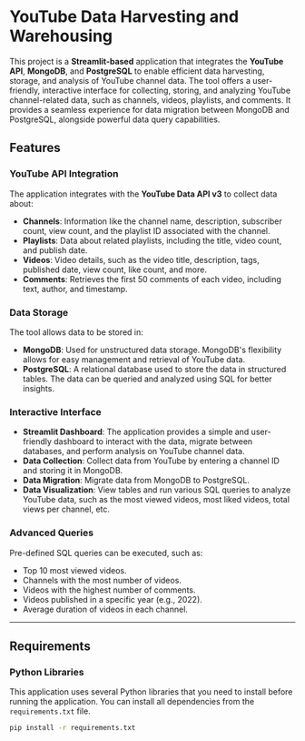 # YouTube Data Harvesting and Warehousing

This project is a **Streamlit-based** application that integrates the **YouTube API**, **MongoDB**, and **PostgreSQL** to enable efficient data harvesting, storage, and analysis of YouTube channel data. The tool offers a user-friendly, interactive interface for collecting, storing, and analyzing YouTube channel-related data, such as channels, videos, playlists, and comments. It provides a seamless experience for data migration between MongoDB and PostgreSQL, alongside powerful data query capabilities.

## Features

### YouTube API Integration
The application integrates with the **YouTube Data API v3** to collect data about:
- **Channels**: Information like the channel name, description, subscriber count, view count, and the playlist ID associated with the channel.
- **Playlists**: Data about related playlists, including the title, video count, and publish date.
- **Videos**: Video details, such as the video title, description, tags, published date, view count, like count, and more.
- **Comments**: Retrieves the first 50 comments of each video, including text, author, and timestamp.

### Data Storage
The tool allows data to be stored in:
- **MongoDB**: Used for unstructured data storage. MongoDB's flexibility allows for easy management and retrieval of YouTube data.
- **PostgreSQL**: A relational database used to store the data in structured tables. The data can be queried and analyzed using SQL for better insights.

### Interactive Interface
- **Streamlit Dashboard**: The application provides a simple and user-friendly dashboard to interact with the data, migrate between databases, and perform analysis on YouTube channel data.
- **Data Collection**: Collect data from YouTube by entering a channel ID and storing it in MongoDB.
- **Data Migration**: Migrate data from MongoDB to PostgreSQL.
- **Data Visualization**: View tables and run various SQL queries to analyze YouTube data, such as the most viewed videos, most liked videos, total views per channel, etc.

### Advanced Queries
Pre-defined SQL queries can be executed, such as:
- Top 10 most viewed videos.
- Channels with the most number of videos.
- Videos with the highest number of comments.
- Videos published in a specific year (e.g., 2022).
- Average duration of videos in each channel.

---

## Requirements

### Python Libraries
This application uses several Python libraries that you need to install before running the application. You can install all dependencies from the `requirements.txt` file.

```bash
pip install -r requirements.txt
